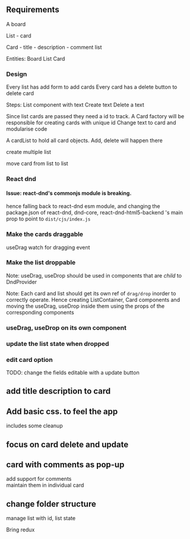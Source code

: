 ## Requirements

A board

List
	- card

Card 
	- title 
	- description
	- comment list


Entities:
Board
List
Card

### Design

Every list has add form to add cards
Every card has a delete button to delete card

Steps:
List component with text 
Create text
Delete a text

Since list cards are passed they need a id to track.
A Card factory will be responsible for creating cards with unique id
Change text to card and modularise code

A cardList to hold all card objects. Add, delete will happen there


create multiple list

move card from list to list
### React dnd
#### Issue: react-dnd's commonjs module is breaking.
hence falling back to react-dnd esm module, and changing the package.json of
react-dnd, dnd-core, react-dnd-html5-backend 's main prop to point to `dist/cjs/index.js`


### Make the cards draggable
useDrag
watch for dragging event


### Make the list droppable
Note: useDrag, useDrop should be used in components that are *child* to 
DndProvider

Note: Each card and list should get its own ref of `drag/drop` inorder 
to correctly operate. Hence creating ListContainer, Card components and moving
the useDrag, useDrop inside them using the props of the corresponding components


### useDrag, useDrop on its own component


### update the list state when dropped

### edit card option

TODO: change the fields editable with a update button

## add title description to card

## Add basic css.  to feel the app
includes some cleanup


## focus on card delete and update

## card with comments as pop-up
add support for comments  
maintain them in individual card

## change folder structure





manage list with id, list state


Bring redux

